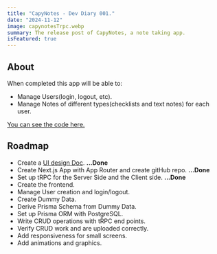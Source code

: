 ```yaml
---
title: "CapyNotes - Dev Diary 001."
date: "2024-11-12"
image: capynotesTrpc.webp
summary: The release post of CapyNotes, a note taking app.
isFeatured: true
---
```


## About

When completed this app will be able to:

- Manage Users(login, logout, etc).
- Manage Notes of different types(checklists and text notes) for each user.

[You can see the code here.](https://github.com/tBaronDar/capynotes)

## Roadmap

- Create a [UI design Doc](https://design.penpot.app/#/view/a5adc15f-fb38-8092-8005-3df5d897563e?page-id=a5adc15f-fb38-8092-8005-3df5d897563f&section=interactions&index=0&share-id=40b5cf7c-e089-81bd-8005-435a23e2c88c). **...Done**
- Create Next.js App with App Router and create gitHub repo. **...Done**
- Set up tRPC for the Server Side and the Client side. **...Done**
- Create the frontend.
- Manage User creation and login/logout.
- Create Dummy Data.
- Derive Prisma Schema from Dummy Data.
- Set up Prisma ORM with PostgreSQL.
- Write CRUD operations with tRPC end points.
- Verify CRUD work and are uploaded correctly.
- Add responsiveness for small screens.
- Add animations and graphics.
